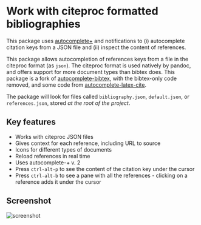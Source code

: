 # Work with citeproc formatted bibliographies

This package uses [autocomplete+] and notifications to (i) autocomplete citation
keys from a JSON file and (ii) inspect the content of references.

[autocomplete+]: https://github.com/saschagehlich/autocomplete-plus

This package allows autocompletion of references keys from a file in the
citeproc format (as `json`). The citeproc format is used natively by pandoc, and
offers support for more document types than bibtex does. This package is a fork
of [autocomplete-bibtex], with the bibtex-only code removed, and some code from
[autocomplete-latex-cite].

[autocomplete-bibtex]: https://github.com/apcshields/autocomplete-bibtex
[autocomplete-latex-cite]: https://github.com/hesstobi/atom-autocomplete-latex-cite

The package will look for files called `bibliography.json`, `default.json`, or
`references.json`, stored *at the root of the project*.

## Key features

- Works with citeproc JSON files
- Gives context for each reference, including URL to source
- Icons for different types of documents
- Reload references in real time
- Uses autocomplete-+ v. 2
- Press `ctrl-alt-p` to see the content of the citation key under the cursor
- Press `ctrl-alt-b` to see a pane with all the references - clicking on a reference adds it under the cursor

## Screenshot

![screenshot](img/scrot.png)
